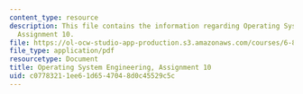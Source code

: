 ```yaml
---
content_type: resource
description: This file contains the information regarding Operating System Engineering,
  Assignment 10.
file: https://ol-ocw-studio-app-production.s3.amazonaws.com/courses/6-828-operating-system-engineering-fall-2012/c07783211ee61d6547048d0c45529c5c_MIT6_828F12_assignment10.pdf
file_type: application/pdf
resourcetype: Document
title: Operating System Engineering, Assignment 10
uid: c0778321-1ee6-1d65-4704-8d0c45529c5c
---
```

